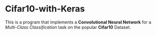 # Cifar10-with-Keras
This is a program that implements a **Convolutional Neural Network** for a *Multi-Class Classification* task on the popular **Cifar10** Dataset.
